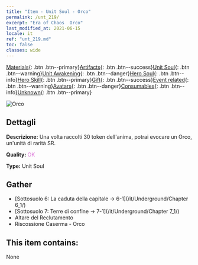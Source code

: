 ```yaml
---
title: "Item - Unit Soul - Orco"
permalink: /unt_219/
excerpt: "Era of Chaos  Orco"
last_modified_at: 2021-06-15
locale: it
ref: "unt_219.md"
toc: false
classes: wide
---
```

 [Materials](/ItemsIT/){: .btn .btn--primary}[Artifacts](/ItemsIT/Artifacts/){: .btn .btn--success}[Unit Soul](/ItemsIT/UnitSoul/){: .btn .btn--warning}[Unit Awakening](/ItemsIT/UnitAwakening/){: .btn .btn--danger}[Hero Soul](/ItemsIT/HeroSoul/){: .btn .btn--info}[Hero Skill](/ItemsIT/HeroSkill/){: .btn .btn--primary}[Gift](/ItemsIT/Gift/){: .btn .btn--success}[Event related](/ItemsIT/Events/){: .btn .btn--warning}[Avatars](/ItemsIT/Avatars/){: .btn .btn--danger}[Consumables](/ItemsIT/Consumables/){: .btn .btn--info}[Unknown](/ItemsIT/Unknown/){: .btn .btn--primary}

 ![Orco](/images/u/ti_shourentoufushou.jpg)

## Dettagli
 **Descrizione:** Una volta raccolti 30 token dell'anima, potrai evocare un Orco, un'unità di rarità SR.

 **Quality:** <span style="color: #DA70D6">OK</span>

 **Type:** Unit Soul

## Gather

*    [Sottosuolo 6: La caduta della capitale -> 6-1](/it/Underground/Chapter 6_1/) 
*    [Sottosuolo 7: Terre di confine -> 7-1](/it/Underground/Chapter 7_1/) 
*    Altare del Reclutamento 
*    Riscossione Caserma - Orco 

## This item contains:

  None

